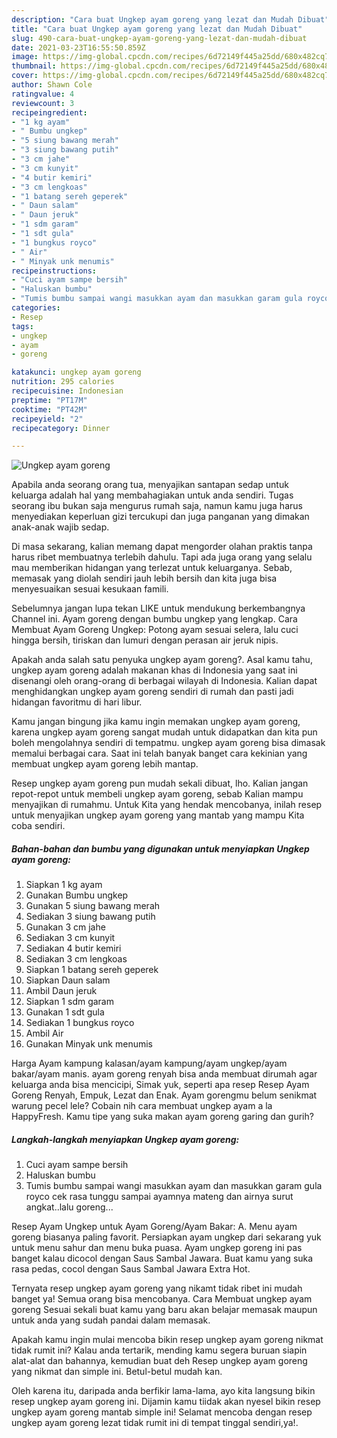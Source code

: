 ```yaml
---
description: "Cara buat Ungkep ayam goreng yang lezat dan Mudah Dibuat"
title: "Cara buat Ungkep ayam goreng yang lezat dan Mudah Dibuat"
slug: 490-cara-buat-ungkep-ayam-goreng-yang-lezat-dan-mudah-dibuat
date: 2021-03-23T16:55:50.859Z
image: https://img-global.cpcdn.com/recipes/6d72149f445a25dd/680x482cq70/ungkep-ayam-goreng-foto-resep-utama.jpg
thumbnail: https://img-global.cpcdn.com/recipes/6d72149f445a25dd/680x482cq70/ungkep-ayam-goreng-foto-resep-utama.jpg
cover: https://img-global.cpcdn.com/recipes/6d72149f445a25dd/680x482cq70/ungkep-ayam-goreng-foto-resep-utama.jpg
author: Shawn Cole
ratingvalue: 4
reviewcount: 3
recipeingredient:
- "1 kg ayam"
- " Bumbu ungkep"
- "5 siung bawang merah"
- "3 siung bawang putih"
- "3 cm jahe"
- "3 cm kunyit"
- "4 butir kemiri"
- "3 cm lengkoas"
- "1 batang sereh geperek"
- " Daun salam"
- " Daun jeruk"
- "1 sdm garam"
- "1 sdt gula"
- "1 bungkus royco"
- " Air"
- " Minyak unk menumis"
recipeinstructions:
- "Cuci ayam sampe bersih"
- "Haluskan bumbu"
- "Tumis bumbu sampai wangi masukkan ayam dan masukkan garam gula royco cek rasa tunggu sampai ayamnya mateng dan airnya surut angkat..lalu goreng..."
categories:
- Resep
tags:
- ungkep
- ayam
- goreng

katakunci: ungkep ayam goreng 
nutrition: 295 calories
recipecuisine: Indonesian
preptime: "PT17M"
cooktime: "PT42M"
recipeyield: "2"
recipecategory: Dinner

---
```



![Ungkep ayam goreng](https://img-global.cpcdn.com/recipes/6d72149f445a25dd/680x482cq70/ungkep-ayam-goreng-foto-resep-utama.jpg)

Apabila anda seorang orang tua, menyajikan santapan sedap untuk keluarga adalah hal yang membahagiakan untuk anda sendiri. Tugas seorang ibu bukan saja mengurus rumah saja, namun kamu juga harus menyediakan keperluan gizi tercukupi dan juga panganan yang dimakan anak-anak wajib sedap.

Di masa  sekarang, kalian memang dapat mengorder olahan praktis tanpa harus ribet membuatnya terlebih dahulu. Tapi ada juga orang yang selalu mau memberikan hidangan yang terlezat untuk keluarganya. Sebab, memasak yang diolah sendiri jauh lebih bersih dan kita juga bisa menyesuaikan sesuai kesukaan famili. 

Sebelumnya jangan lupa tekan LIKE untuk mendukung berkembangnya Channel ini. Ayam goreng dengan bumbu ungkep yang lengkap. Cara Membuat Ayam Goreng Ungkep: Potong ayam sesuai selera, lalu cuci hingga bersih, tiriskan dan lumuri dengan perasan air jeruk nipis.

Apakah anda salah satu penyuka ungkep ayam goreng?. Asal kamu tahu, ungkep ayam goreng adalah makanan khas di Indonesia yang saat ini disenangi oleh orang-orang di berbagai wilayah di Indonesia. Kalian dapat menghidangkan ungkep ayam goreng sendiri di rumah dan pasti jadi hidangan favoritmu di hari libur.

Kamu jangan bingung jika kamu ingin memakan ungkep ayam goreng, karena ungkep ayam goreng sangat mudah untuk didapatkan dan kita pun boleh mengolahnya sendiri di tempatmu. ungkep ayam goreng bisa dimasak memalui berbagai cara. Saat ini telah banyak banget cara kekinian yang membuat ungkep ayam goreng lebih mantap.

Resep ungkep ayam goreng pun mudah sekali dibuat, lho. Kalian jangan repot-repot untuk membeli ungkep ayam goreng, sebab Kalian mampu menyajikan di rumahmu. Untuk Kita yang hendak mencobanya, inilah resep untuk menyajikan ungkep ayam goreng yang mantab yang mampu Kita coba sendiri.

<!--inarticleads1-->

##### Bahan-bahan dan bumbu yang digunakan untuk menyiapkan Ungkep ayam goreng:

1. Siapkan 1 kg ayam
1. Gunakan  Bumbu ungkep
1. Gunakan 5 siung bawang merah
1. Sediakan 3 siung bawang putih
1. Gunakan 3 cm jahe
1. Sediakan 3 cm kunyit
1. Sediakan 4 butir kemiri
1. Sediakan 3 cm lengkoas
1. Siapkan 1 batang sereh geperek
1. Siapkan  Daun salam
1. Ambil  Daun jeruk
1. Siapkan 1 sdm garam
1. Gunakan 1 sdt gula
1. Sediakan 1 bungkus royco
1. Ambil  Air
1. Gunakan  Minyak unk menumis


Harga Ayam kampung kalasan/ayam kampung/ayam ungkep/ayam bakar/ayam manis. ayam goreng renyah bisa anda membuat dirumah agar keluarga anda bisa mencicipi, Simak yuk, seperti apa resep Resep Ayam Goreng Renyah, Empuk, Lezat dan Enak. Ayam gorengmu belum senikmat warung pecel lele? Cobain nih cara membuat ungkep ayam a la HappyFresh. Kamu tipe yang suka makan ayam goreng garing dan gurih? 

<!--inarticleads2-->

##### Langkah-langkah menyiapkan Ungkep ayam goreng:

1. Cuci ayam sampe bersih
1. Haluskan bumbu
1. Tumis bumbu sampai wangi masukkan ayam dan masukkan garam gula royco cek rasa tunggu sampai ayamnya mateng dan airnya surut angkat..lalu goreng...


Resep Ayam Ungkep untuk Ayam Goreng/Ayam Bakar: A. Menu ayam goreng biasanya paling favorit. Persiapkan ayam ungkep dari sekarang yuk untuk menu sahur dan menu buka puasa. Ayam ungkep goreng ini pas banget kalau dicocol dengan Saus Sambal Jawara. Buat kamu yang suka rasa pedas, cocol dengan Saus Sambal Jawara Extra Hot. 

Ternyata resep ungkep ayam goreng yang nikamt tidak ribet ini mudah banget ya! Semua orang bisa mencobanya. Cara Membuat ungkep ayam goreng Sesuai sekali buat kamu yang baru akan belajar memasak maupun untuk anda yang sudah pandai dalam memasak.

Apakah kamu ingin mulai mencoba bikin resep ungkep ayam goreng nikmat tidak rumit ini? Kalau anda tertarik, mending kamu segera buruan siapin alat-alat dan bahannya, kemudian buat deh Resep ungkep ayam goreng yang nikmat dan simple ini. Betul-betul mudah kan. 

Oleh karena itu, daripada anda berfikir lama-lama, ayo kita langsung bikin resep ungkep ayam goreng ini. Dijamin kamu tiidak akan nyesel bikin resep ungkep ayam goreng mantab simple ini! Selamat mencoba dengan resep ungkep ayam goreng lezat tidak rumit ini di tempat tinggal sendiri,ya!.

